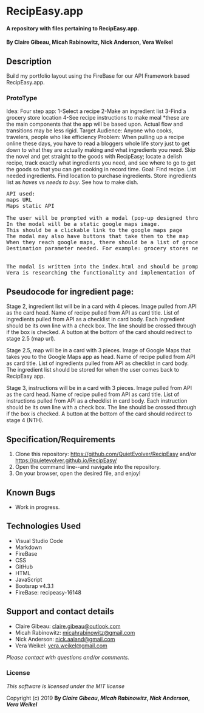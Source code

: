 ﻿# RecipEasy.app

#### A repository with files pertaining to RecipEasy.app.

#### By **Claire Gibeau, Micah Rabinowitz, Nick Anderson, Vera Weikel**

## Description
Build my portfolio layout using the FireBase for our API Framework based RecipEasy.app. 

### ProtoType

Idea: Four step app:
       	1-Select a recipe
       	2-Make an ingredient list
       	3-Find a grocery store location
       	4-See recipe instructions to make meal
*these are the main components that the app will be based upon. Actual flow and transitions may be less rigid.
Target Audience: Anyone who cooks, travelers, people who like efficiency
Problem: When pulling up a recipe online these days, you have to read a bloggers whole life story just to get down to what they are actually making and what ingredients you need.  Skip the novel and get straight to the goods with RecipEasy; locate a delish recipe, track exactly what ingredients you need, and see where to go to get the goods so that you can get cooking in record time.
Goal: Find recipe. List needed ingredients. Find location to purchase ingredients. Store ingredients list as *haves* vs *needs to buy*. See how to make dish.
<pre>
API used: 
maps URL
Maps static API

The user will be prompted with a modal (pop-up designed through bootstrap).
In the modal will be a static google maps image.
This should be a clickable link to the google maps page
The modal may also have buttons that take them to the map
When they reach google maps, there should be a list of grocery stores near them to choose from. THIS WILL BE OUTSIDE OF OUR APP
Destination parameter needed. For example: grocery stores near me.


The modal is written into the index.html and should be prompted by the onclick function of a recipe populated by the search bar. 
Vera is researching the functionality and implementation of the Maps API.
</pre>

## Pseudocode for ingredient page:

Stage 2, ingredient list will be in a card with 4 pieces.
Image pulled from API as the card head.
Name of recipe pulled from API as card title.
List of ingredients pulled from API as a checklist in card body.
Each ingredient should be its own line with a check box.
The line should be crossed through if the box is checked.
A button at the bottom of the card should redirect to stage 2.5 (map url).

Stage 2.5, map will be in a card with 3 pieces.
Image of Google Maps that takes you to the Google Maps app as head.
Name of recipe pulled from API as card title.
List of ingredients pulled from API as checklist in card body.
The ingredient list should be stored for when the user comes back to RecipEasy app.

Stage 3, instructions will be in a card with 3 pieces.
Image pulled from API as the card head.
Name of recipe pulled from API as card title.
List of instructions pulled from API as a checklist in card body.
Each instruction should be its own line with a check box.
The line should be crossed through if the box is checked.
A button at the bottom of the card should redirect to stage 4 (NTH).


## Specification/Requirements
1. Clone this repository: https://github.com/QuietEvolver/RecipEasy and/or https://quietevolver.github.io/RecipEasy/
2. Open the command line--and navigate into the repository.
3. On your browser, open the desired file, and enjoy!

## Known Bugs
* Work in progress.

## Technologies Used
* Visual Studio Code
* Markdown
* FireBase
* CSS
* GitHub
* HTML
* JavaScript
* Bootsrap v4.3.1
* FireBase: recipeasy-16148

## Support and contact details

* Claire Gibeau: claire.gibeau@outlook.com
* Micah Rabinowitz: micahrabinowitz@gmail.com
* Nick Anderson: nick.aaland@gmail.com
* Vera Weikel: vera.weikel@gmail.com

_Please contact with questions and/or comments._

### License

*This software is licensed under the MIT license*

Copyright (c) 2019 **By _Claire Gibeau_, _Micah Rabinowitz_, _Nick Anderson_, _Vera Weikel_**
